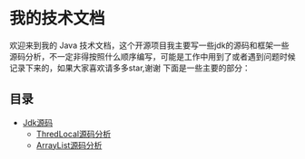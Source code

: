 # 我的技术文档

欢迎来到我的 Java 技术文档，这个开源项目我主要写一些jdk的源码和框架一些源码分析，不一定非得按照什么顺序编写，可能是工作中用到了或者遇到问题时候记录下来的，如果大家喜欢请多多star,谢谢
下面是一些主要的部分：

## 目录
- [Jdk源码](docs/collections/introduction.md)
  - [ThredLocal源码分析](docs/jdk/ThreadLocal.md)
  - [ArrayList源码分析](docs/jdk/ArrayList.md)
